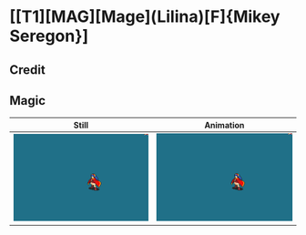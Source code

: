 # [\[T1\]\[MAG\]\[Mage\]\(Lilina\)\[F\]{Mikey Seregon}]

## Credit


	
## Magic

| Still | Animation |
| :---: | :-------: |
| ![Magic still](./Magic_000.png) | ![Magic animation](./Magic.gif) |
